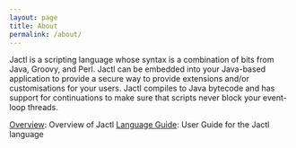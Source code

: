 ```yaml
---
layout: page
title: About
permalink: /about/
---
```


Jactl is a scripting language whose syntax is a combination of bits from Java, Groovy, and Perl.
Jactl can be embedded into your Java-based application to provide a secure way to provide
extensions and/or customisations for your users. Jactl compiles to Java bytecode and has
support for continuations to make sure that scripts never block your event-loop threads.

[Overview](/pages/overview): Overview of Jactl
[Language Guide](/pages/language-guide): User Guide for the Jactl language
